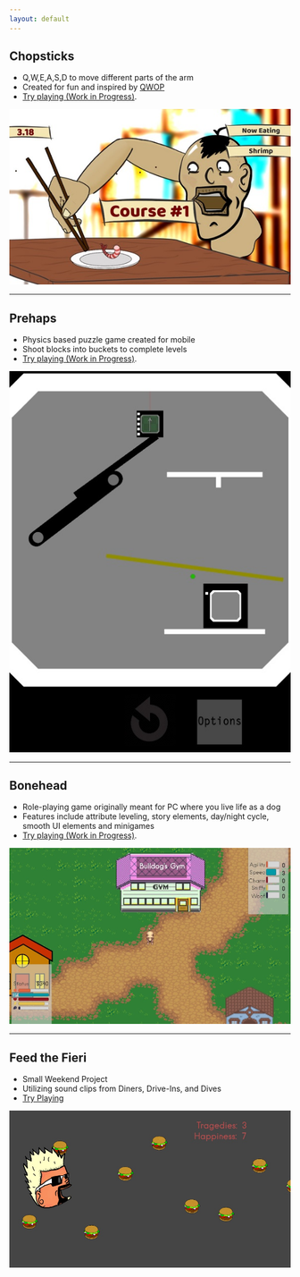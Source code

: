```yaml
---
layout: default
---
```


## Chopsticks

* Q,W,E,A,S,D to move different parts of the arm
* Created for fun and inspired by [QWOP](http://www.foddy.net/Athletics.html)
* [Try playing (Work in Progress)](./assets/unity/ChopsticksWebBuild/chopsticks.html).

[![Ciaran Fontein](/assets/img/ChopsticksScreenShot.jpg)](./assets/unity/ChopsticksWebBuild/chopsticks.html)

* * *

## Prehaps

* Physics based puzzle game created for mobile
* Shoot blocks into buckets to complete levels
* [Try playing (Work in Progress)](./assets/unity/PrehapsWebBuild/prehaps.html).

[![Ciaran Fontein](/assets/img/PrehapsScreenShot.jpg)](./assets/unity/PrehapsWebBuild/prehaps.html)

* * *

## Bonehead

* Role-playing game originally meant for PC where you live life as a dog
* Features include attribute leveling, story elements, day/night cycle, smooth UI elements and minigames
* [Try playing (Work in Progress)](./assets/unity/BoneheadWebBuild/bonehead.html).

[![Ciaran Fontein](/assets/img/BoneheadScreenShot.jpg)](./assets/unity/PrehapsWebBuild/bonehead.html)

* * *

## Feed the Fieri

* Small Weekend Project
* Utilizing sound clips from Diners, Drive-Ins, and Dives
* [Try Playing](./assets/unity/FeedTheFieriWebBuild/feedthefieri.html)

[![Ciaran Fontein](/assets/img/FeedTheFieriScreenShot.jpg)](./assets/unity/FeedTheFieriWebBuild/feedthefieri.html)